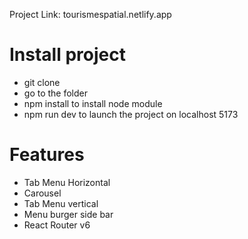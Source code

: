 Project Link: tourismespatial.netlify.app


# Install project
- git clone
- go to the folder
- npm install to install node module
- npm run dev to launch the project on localhost 5173


# Features

- Tab Menu Horizontal
- Carousel 
- Tab Menu vertical
- Menu burger side bar 
- React Router v6
